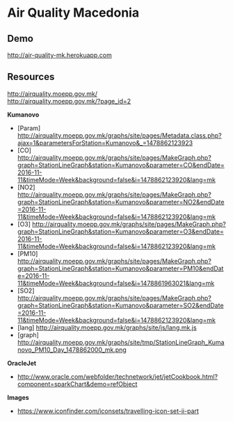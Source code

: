 # Air Quality Macedonia

## Demo

<a href="http://air-quality-mk.herokuapp.com" target="_blank">http://air-quality-mk.herokuapp.com</a>

## Resources

http://airquality.moepp.gov.mk/  
http://airquality.moepp.gov.mk/?page_id=2  

__Kumanovo__  
* [Param] http://airquality.moepp.gov.mk/graphs/site/pages/Metadata.class.php?ajax=1&parametersForStation=Kumanovo&_=1478862123923  
* [CO] http://airquality.moepp.gov.mk/graphs/site/pages/MakeGraph.php?graph=StationLineGraph&station=Kumanovo&parameter=CO&endDate=2016-11-11&timeMode=Week&background=false&i=1478862123920&lang=mk  
* [NO2] http://airquality.moepp.gov.mk/graphs/site/pages/MakeGraph.php?graph=StationLineGraph&station=Kumanovo&parameter=NO2&endDate=2016-11-11&timeMode=Week&background=false&i=1478862123920&lang=mk  
* [O3] http://airquality.moepp.gov.mk/graphs/site/pages/MakeGraph.php?graph=StationLineGraph&station=Kumanovo&parameter=O3&endDate=2016-11-11&timeMode=Week&background=false&i=1478862123920&lang=mk  
* [PM10] http://airquality.moepp.gov.mk/graphs/site/pages/MakeGraph.php?graph=StationLineGraph&station=Kumanovo&parameter=PM10&endDate=2016-11-11&timeMode=Week&background=false&i=1478861963021&lang=mk  
* [SO2] http://airquality.moepp.gov.mk/graphs/site/pages/MakeGraph.php?graph=StationLineGraph&station=Kumanovo&parameter=SO2&endDate=2016-11-11&timeMode=Week&background=false&i=1478862123920&lang=mk  
* [lang] http://airquality.moepp.gov.mk/graphs/site/js/lang.mk.js  
* [graph] http://airquality.moepp.gov.mk/graphs/site/tmp/StationLineGraph_Kumanovo_PM10_Day_1478862000_mk.png  

__OracleJet__  
* http://www.oracle.com/webfolder/technetwork/jet/jetCookbook.html?component=sparkChart&demo=refObject

__Images__  
* https://www.iconfinder.com/iconsets/travelling-icon-set-ii-part
